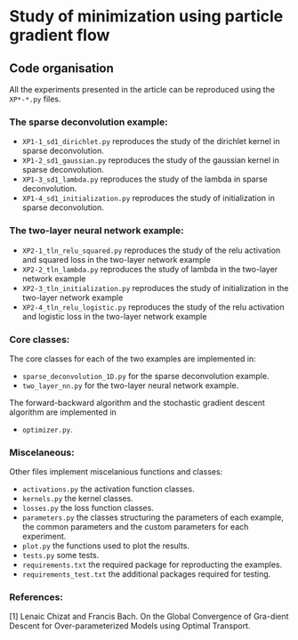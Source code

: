 # Study of minimization using particle gradient flow

## Code organisation

All the experiments presented in the article can be reproduced using the
`XP*-*.py` files.

### The sparse deconvolution example:

* `XP1-1_sd1_dirichlet.py` reproduces the study of the dirichlet kernel in sparse deconvolution.
* `XP1-2_sd1_gaussian.py` reproduces the study of the gaussian kernel in sparse deconvolution.
* `XP1-3_sd1_lambda.py` reproduces the study of the lambda in sparse deconvolution.
* `XP1-4_sd1_initialization.py` reproduces the study of initialization in sparse deconvolution.

### The two-layer neural network example:

* `XP2-1_tln_relu_squared.py` reproduces the study of the relu activation and squared loss in the two-layer network example
* `XP2-2_tln_lambda.py` reproduces the study of lambda in the two-layer network example
* `XP2-3_tln_initialization.py` reproduces the study of initialization in the two-layer network example
* `XP2-4_tln_relu_logistic.py` reproduces the study of the relu activation and logistic loss in the two-layer network example

### Core classes:
The core classes for each of the two examples are implemented in:
* `sparse_deconvolution_1D.py` for the sparse deconvolution example.
* `two_layer_nn.py` for the two-layer neural network example.

The forward-backward algorithm and the stochastic gradient descent algorithm are implemented in
* `optimizer.py`.

### Miscelaneous:
Other files implement miscelanious functions and classes:
* `activations.py` the activation function classes.
* `kernels.py` the kernel classes.
* `losses.py` the loss function classes.
* `parameters.py` the classes structuring the parameters of each example, the common parameters and the custom parameters for each experiment.
* `plot.py` the functions used to plot the results.
* `tests.py` some tests.
* `requirements.txt` the required package for reproducting the examples.
* `requirements_test.txt` the additional packages required for testing.

### References:

[1] Lenaic  Chizat  and  Francis  Bach.   On  the  Global  Convergence  of  Gra-dient Descent for Over-parameterized Models using Optimal Transport.
